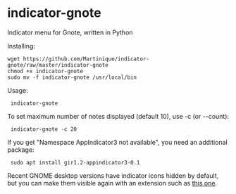 # indicator-gnote
Indicator menu for Gnote, written in Python

Installing:

    wget https://github.com/Martinique/indicator-gnote/raw/master/indicator-gnote
    chmod +x indicator-gnote
    sudo mv -f indicator-gnote /usr/local/bin

Usage:

     indicator-gnote

To set maximum number of notes displayed (default 10), use -c (or --count):

     indicator-gnote -c 20

If you get "Namespace AppIndicator3 not available", you need an additional package:

     sudo apt install gir1.2-appindicator3-0.1

Recent GNOME desktop versions have indicator icons hidden by default, but you can make them visible again with an extension such as [this one](https://extensions.gnome.org/extension/615/appindicator-support/).
